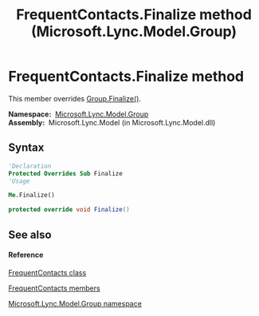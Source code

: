 ﻿---
title: FrequentContacts.Finalize method  (Microsoft.Lync.Model.Group)
TOCTitle: 'Finalize method '
ms:assetid: M:Microsoft.Lync.Model.Group.FrequentContacts.Finalize_DI_3_UC_OCS14MrefLyncWPF
ms:mtpsurl: https://msdn.microsoft.com/en-us/library/microsoft.lync.model.group.frequentcontacts.finalize_di_3_uc_ocs14mreflyncwpf(v=office.15)
ms:contentKeyID: 48597526
ms.date: 07/28/2014
mtps_version: v=office.15
f1_keywords:
- Microsoft.Lync.Model.Group.FrequentContacts.Finalize
dev_langs:
- CSharp
- JScript
- VB
- other
---

# FrequentContacts.Finalize method

This member overrides [Group.Finalize()](group-finalize-method-microsoft-lync-model-group_1.md).

**Namespace:**  [Microsoft.Lync.Model.Group](microsoft-lync-model-group-namespace_2.md)  
**Assembly:**  Microsoft.Lync.Model (in Microsoft.Lync.Model.dll)

## Syntax

``` vb
'Declaration
Protected Overrides Sub Finalize
'Usage

Me.Finalize()
```

``` csharp
protected override void Finalize()
```

## See also

#### Reference

[FrequentContacts class](frequentcontacts-class-microsoft-lync-model-group_2.md)

[FrequentContacts members](frequentcontacts-members-microsoft-lync-model-group_2.md)

[Microsoft.Lync.Model.Group namespace](microsoft-lync-model-group-namespace_2.md)

